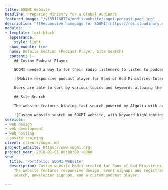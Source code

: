 ```yaml
---
title: SOGMI Website
headline: Preparing Ministry for a Global Audience
featured_image: "/v1551168724/modii-website/sogmi-podcast-page.jpg"
description: "![Responsive homepage for SOGMI](https://res.cloudinary.com/modii/w_1000,q_60,f_auto/v1556218792/modii-website/screencapture-sogmi-org-2019-02-26-00_59_00.png)"
modules:
- template: text-block
  appearance:
    style: light
  show_module: true
  name: Details Section (Podcast Player, Site Search)
  content: |-
    ## Custom Podcast Player

    SOGMI needed a way to for their radio listeners to listen to podcasts on the website. We built out a custom audio player that looks great on all devices.

    ![Mobile responsive podcast player for Sons of God Ministries International](https://res.cloudinary.com/modii/w_1000,q_60,f_auto/v1556220248/modii-website/Podcast%20page.png)

    Users are able to sort by various topics and keywords allowing them to find easily find episodes that they want to listen to.

    ## Site Search

    The website features blazing fast search powered by Algolia with average response times of 8 ms. It includes keyword highlighting, typo tolerance, and synonym support.

    ![Custom website search on SOGMI website, with keyword highlighting, and typo tolerance.](https://res.cloudinary.com/modii/w_1000,q_60,f_auto/v1556219978/modii-website/sogmi-site-search.png)
services:
- web design
- web development
- web hosting
- onsite training
client: clients/sogmi.md
project_website: https://www.sogmi.org
project_year: 2018-01-01 06:00:00 +0000
seo:
  title: 'Portfolio: SOGMI Website'
  description: Custom website Modii created for Sons of God Ministries International.
    The website features responsive design, event signups and registrations, site
    search, newsletter signups, and a custom podcast player.

---
```

